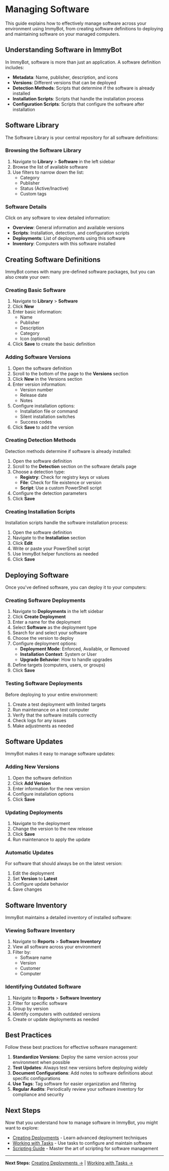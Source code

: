 # Managing Software

This guide explains how to effectively manage software across your environment using ImmyBot, from creating software definitions to deploying and maintaining software on your managed computers.

## Understanding Software in ImmyBot

In ImmyBot, software is more than just an application. A software definition includes:

- **Metadata**: Name, publisher, description, and icons
- **Versions**: Different versions that can be deployed
- **Detection Methods**: Scripts that determine if the software is already installed
- **Installation Scripts**: Scripts that handle the installation process
- **Configuration Scripts**: Scripts that configure the software after installation

## Software Library

The Software Library is your central repository for all software definitions:

### Browsing the Software Library

1. Navigate to **Library** > **Software** in the left sidebar
2. Browse the list of available software
3. Use filters to narrow down the list:
   - Category
   - Publisher
   - Status (Active/Inactive)
   - Custom tags

### Software Details

Click on any software to view detailed information:

- **Overview**: General information and available versions
- **Scripts**: Installation, detection, and configuration scripts
- **Deployments**: List of deployments using this software
- **Inventory**: Computers with this software installed

## Creating Software Definitions

ImmyBot comes with many pre-defined software packages, but you can also create your own:

### Creating Basic Software

1. Navigate to **Library** > **Software**
2. Click **New**
3. Enter basic information:
   - Name
   - Publisher
   - Description
   - Category
   - Icon (optional)
4. Click **Save** to create the basic definition

### Adding Software Versions

1. Open the software definition
2. Scroll to the bottom of the page to the **Versions** section
3. Click **New** in the Versions section
4. Enter version information:
   - Version number
   - Release date
   - Notes
5. Configure installation options:
   - Installation file or command
   - Silent installation switches
   - Success codes
6. Click **Save** to add the version

### Creating Detection Methods

Detection methods determine if software is already installed:

1. Open the software definition
2. Scroll to the **Detection** section on the software details page
3. Choose a detection type:
   - **Registry**: Check for registry keys or values
   - **File**: Check for file existence or version
   - **Script**: Use a custom PowerShell script
4. Configure the detection parameters
5. Click **Save**

### Creating Installation Scripts

Installation scripts handle the software installation process:

1. Open the software definition
2. Navigate to the **Installation** section
3. Click **Edit**
4. Write or paste your PowerShell script
5. Use ImmyBot helper functions as needed
6. Click **Save**

## Deploying Software

Once you've defined software, you can deploy it to your computers:

### Creating Software Deployments

1. Navigate to **Deployments** in the left sidebar
2. Click **Create Deployment**
3. Enter a name for the deployment
4. Select **Software** as the deployment type
5. Search for and select your software
6. Choose the version to deploy
7. Configure deployment options:
   - **Deployment Mode**: Enforced, Available, or Removed
   - **Installation Context**: System or User
   - **Upgrade Behavior**: How to handle upgrades
8. Define targets (computers, users, or groups)
9. Click **Save**

### Testing Software Deployments

Before deploying to your entire environment:

1. Create a test deployment with limited targets
2. Run maintenance on a test computer
3. Verify that the software installs correctly
4. Check logs for any issues
5. Make adjustments as needed

## Software Updates

ImmyBot makes it easy to manage software updates:

### Adding New Versions

1. Open the software definition
2. Click **Add Version**
3. Enter information for the new version
4. Configure installation options
5. Click **Save**

### Updating Deployments

1. Navigate to the deployment
2. Change the version to the new release
3. Click **Save**
4. Run maintenance to apply the update

### Automatic Updates

For software that should always be on the latest version:

1. Edit the deployment
2. Set **Version** to **Latest**
3. Configure update behavior
4. Save changes

## Software Inventory

ImmyBot maintains a detailed inventory of installed software:

### Viewing Software Inventory

1. Navigate to **Reports** > **Software Inventory**
2. View all software across your environment
3. Filter by:
   - Software name
   - Version
   - Customer
   - Computer

### Identifying Outdated Software

1. Navigate to **Reports** > **Software Inventory**
2. Filter for specific software
3. Group by version
4. Identify computers with outdated versions
5. Create or update deployments as needed

## Best Practices

Follow these best practices for effective software management:

1. **Standardize Versions**: Deploy the same version across your environment when possible
2. **Test Updates**: Always test new versions before deploying widely
3. **Document Configurations**: Add notes to software definitions about specific configurations
4. **Use Tags**: Tag software for easier organization and filtering
5. **Regular Audits**: Periodically review your software inventory for compliance and security

## Next Steps

Now that you understand how to manage software in ImmyBot, you might want to explore:

- [Creating Deployments](./creating-deployments.md) - Learn advanced deployment techniques
- [Working with Tasks](./working-with-tasks.md) - Use tasks to configure and maintain software
- [Scripting Guide](./scripts.md) - Master the art of scripting for software management

---

**Next Steps:** [Creating Deployments →](./creating-deployments.md) | [Working with Tasks →](./working-with-tasks.md)
